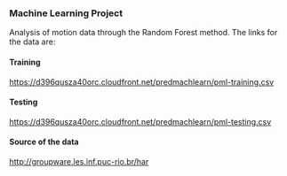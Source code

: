 

### Machine Learning Project

Analysis of motion data through the Random Forest method. The links for the data are:

#### Training

https://d396qusza40orc.cloudfront.net/predmachlearn/pml-training.csv

#### Testing

https://d396qusza40orc.cloudfront.net/predmachlearn/pml-testing.csv

#### Source of the data

http://groupware.les.inf.puc-rio.br/har